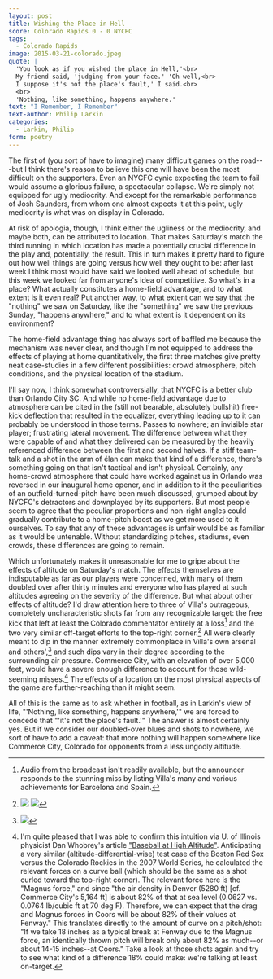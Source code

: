 ```yaml
---
layout: post
title: Wishing the Place in Hell
score: Colorado Rapids 0 - 0 NYCFC 
tags: 
  - Colorado Rapids
image: 2015-03-21-colorado.jpeg
quote: |
  'You look as if you wished the place in Hell,'<br>
  My friend said, 'judging from your face.' 'Oh well,<br>
  I suppose it's not the place's fault,' I said.<br>
  <br>
  'Nothing, like something, happens anywhere.'
text: "I Remember, I Remember" 
text-author: Philip Larkin 
categories:
  - Larkin, Philip
form: poetry
---
```


The first of (you sort of have to imagine) many difficult games on the road---but I think there's reason to believe this one will have been the most difficult on the supporters. Even an NYCFC cynic expecting the team to fail would assume a glorious failure, a spectacular collapse. We're simply not equipped for ugly mediocrity. And except for the remarkable performance of Josh Saunders, from whom one almost expects it at this point, ugly mediocrity is what was on display in Colorado.

At risk of apologia, though, I think either the ugliness or the mediocrity, and maybe both, can be attributed to location. That makes Saturday's match the third running in which location has made a potentially crucial difference in the play and, potentially, the result.<!--break--> This in turn makes it pretty hard to figure out how well things are going versus how well they ought to be: after last week I think most would have said we looked well ahead of schedule, but this week we looked far from anyone's idea of competitive. So what's in a place? What actually constitutes a home-field advantage, and to what extent is it even real? Put another way, to what extent can we say that the "nothing" we saw on Saturday, like the "something" we saw the previous Sunday, "happens anywhere," and to what extent is it dependent on its environment? 

The home-field advantage thing has always sort of baffled me because the mechanism was never clear, and though I'm not equipped to address the effects of playing at home quantitatively, the first three matches give pretty neat case-studies in a few different possibilities: crowd atmosphere, pitch conditions, and the physical location of the stadium.

I'll say now, I think somewhat controversially, that NYCFC is a better club than Orlando City SC. And while no home-field advantage due to atmosphere can be cited in the (still not bearable, absolutely bullshit) free-kick deflection that resulted in the equalizer, everything leading up to it can probably be understood in those terms. Passes to nowhere; an invisible star player; frustrating lateral movement. The difference between what they were capable of and what they delivered can be measured by the heavily referenced difference between the first and second halves. If a stiff team-talk and a shot in the arm of élan can make that kind of a difference, there's something going on that isn't tactical and isn't physical. Certainly, any home-crowd atmosphere that could have worked against us in Orlando was reversed in our inaugural home opener, and in addition to it the peculiarities of an outfield-turned-pitch have been much discussed, grumped about by NYCFC's detractors and downplayed by its supporters. But most people seem to agree that the peculiar proportions and non-right angles could gradually contribute to a home-pitch boost as we get more used to it ourselves. To say that any of these advantages is unfair would be as familiar as it would be untenable. Without standardizing pitches, stadiums, even crowds, these differences are going to remain.

Which unfortunately makes it unreasonable for me to gripe about the effects of altitude on Saturday's match. The effects themselves are indisputable as far as our players were concerned, with many of them doubled over after thirty minutes and everyone who has played at such altitudes agreeing on the severity of the difference. But what about other effects of altitude? I'd draw attention here to three of Villa's outrageous, completely uncharacteristic shots far from any recognizable target: the free kick that left at least the Colorado commentator entirely at a loss[^1] and the two very similar off-target efforts to the top-right corner.[^2] All were clearly meant to dip in the manner extremely commonplace in Villa's own arsenal and others',[^3] and such dips vary in their degree according to the surrounding air pressure. Commerce City, with an elevation of over 5,000 feet, would have a severe enough difference to account for those wild-seeming misses.[^4] The effects of a location on the most physical aspects of the game are further-reaching than it might seem.

All of this is the same as to ask whether in football, as in Larkin's view of life, "'Nothing, like something, happens anywhere,'" we are forced to concede that "'it's not the place's fault.'" The answer is almost certainly yes. But if we consider our doubled-over blues and shots to nowhere, we sort of have to add a caveat: that more nothing will happen somewhere like Commerce City, Colorado for opponents from a less ungodly altitude.

[^1]: Audio from the broadcast isn't readily available, but the announcer responds to the stunning miss by listing Villa's many and various achievements for Barcelona and Spain.

[^2]: ![](/images/2015-03-21-villa1.gif) ![](/images/2015-03-21-villa2.gif)

[^3]: ![](/images/villa-curl.gif)

[^4]: I'm quite pleased that I was able to confirm this intuition via U. of Illinois physicist Dan Whobrey's article ["Baseball at High Altitude"](http://baseball.physics.illinois.edu/Denver.html). Anticipating a very similar (altitude-differential-wise) test case of the Boston Red Sox versus the Colorado Rockies in the 2007 World Series, he calculated the relevant forces on a curve ball (which should be the same as a shot curled toward the top-right corner). The relevant force here is the "Magnus force," and since "the air density in Denver (5280 ft) [cf. Commerce City's 5,164 ft] is about 82% of that at sea level (0.0627 vs. 0.0764 lb/cubic ft at 70 deg F). Therefore, we can expect that the drag and Magnus forces in Coors will be about 82% of their values at Fenway." This translates directly to the amount of curve on a pitch/shot: "If we take 18 inches as a typical break at Fenway due to the Magnus force, an identically thrown pitch will break only about 82% as much--or about 14-15 inches--at Coors." Take a look at those shots again and try to see what kind of a difference 18% could make: we're talking at least on-target.

